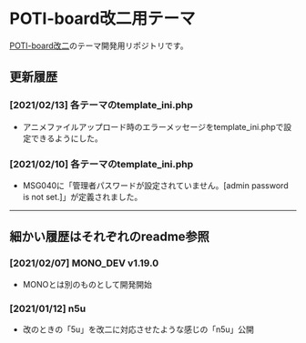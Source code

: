 # POTI-board改二用テーマ

[POTI-board改二](https://github.com/satopian/poti-kaini)のテーマ開発用リポジトリです。

## 更新履歴

### [2021/02/13] 各テーマのtemplate_ini.php

- アニメファイルアップロード時のエラーメッセージをtemplate_ini.phpで設定できるようにした。

### [2021/02/10] 各テーマのtemplate_ini.php

- MSG040に「管理者パスワードが設定されていません。[admin password is not set.]」が定義されました。

---

## 細かい履歴はそれぞれのreadme参照

### [2021/02/07] MONO_DEV v1.19.0

- MONOとは別のものとして開発開始

### [2021/01/12] n5u

- 改のときの「5u」を改二に対応させたような感じの「n5u」公開
